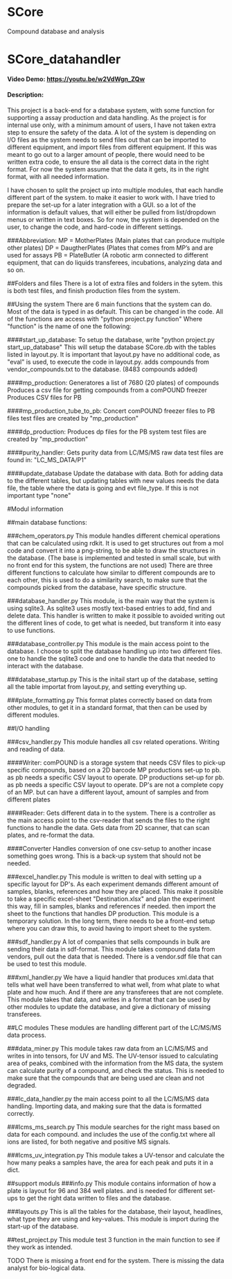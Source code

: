 # SCore
Compound database and analysis 
# SCore_datahandler
#### Video Demo:  https://youtu.be/w2VdWgn_ZQw
#### Description:

This project is a back-end for a database system, with some function for supporting a assay production and data handling. 
As the project is for internal use only, with a minimum amount of users, I have not taken extra step to ensure the safety of the data. 
A lot of the system is depending on I/O files as the system needs to send files out that can be imported to different equipment, and import files from different equipment. 
If this was meant to go out to a larger amount of people, there would need to be written extra code, to ensure the all data is the correct data in the right format. 
For now the system assume that the data it gets, its in the right format, with all needed information. 

I have chosen to split the project up into multiple modules, that each handle different part of the system. to make it easier to work with. 
I have tried to prepare the set-up for a later integration with a GUI. so a lot of the information is default values, that will either be pulled from list/dropdown menus or written in text boxes.
So for now, the system is depended on the user, to change the code, and hard-code in different settings. 

###Abbreviation:
MP = MotherPlates (Main plates that can produce multiple other plates)
DP = DaugtherPlates (Plates that comes from MP’s and are used for assays
PB = PlateButler (A robotic arm connected to different equipment, that can do liquids transferees, incubations, analyzing data and so on.


##Folders and files
There is a lot of extra files and folders in the sytem. this is both test files, and finish production files from the system. 


##Using the system
There are 6 main functions that the system can do.
Most of the data is typed in as default. This can be changed in the code. 
All of the functions are access with "python project.py function"
Where "function" is the name of one the following:

####start_up_database:
To setup the database, write "python project.py start_up_database"
This will setup the database SCore.db with the tables listed in layout.py. 
It is important that layout.py have no additional code, as "eval" is used, to execute the code in layout.py. 
adds compounds from vendor_compounds.txt to the database. (8483 compounds added)

####mp_production:
Generatores a list of 7680 (20 plates) of compounds
Produces a csv file for getting compounds from a comPOUND freezer
Produces CSV files for PB

####mp_production_tube_to_pb:
Concert comPOUND freezer files to PB files 
test files are created by "mp_production"

####dp_production:
Produces dp files for the PB system
test files are created by "mp_production"

####purity_handler:
Gets purity data from LC/MS/MS raw data
test files are found in: "LC_MS_DATA/P1"


####update_database
Update the database with data. Both for adding data to the different tables, but updating tables with new values
needs the data file, the table where the data is going and evt file_type. If this is not important type "none"



#Modul information

##main database functions:

###chem_operators.py
This module handles different chemical operations that can be calculated using rdkit. 
It is used to get structures out from a mol code and convert it into a png-string, to be able to draw the structures in the database.
(The base is implemented and tested in small scale, but with no front end for this system, the functions are not used)
There are three different functions to calculate how similar to different compounds are to each other, this is used to do a similarity search, to make sure that the compounds picked from the database, have specific structure. 


###database_handler.py
This module, is the main way that the system is using sqlite3. As sqlite3 uses mostly text-based entries to add, find and delete data. 
This handler is written to make it possible to avoided writing out the different lines of code, to get what is needed, but transform it into easy to use functions. 

###database_controller.py 
This module is the main access point to the database. I choose to split the database handling up into two different files. one to handle the sqlite3 code and one to handle the data that needed to interact with the database. 

###database_startup.py
This is the initail start up of the database, setting all the table importat from layout.py, and setting everything up. 


###plate_formatting.py
This format plates correctly based on data from other modules, to get it in a standard format, that  then can be used by different modules. 


##I/O handling

###csv_handler.py
This module handles all csv related operations. Writing and reading of data.

####Writer:
comPOUND is a storage system that needs CSV files to pick-up specific compounds, based on a 2D barcode
MP productions set-up to pb. as pb needs a specific CSV layout to operate. 
DP productions set-up for pb. as pb needs a specific CSV layout to operate.  DP's are not a complete copy of an MP. but can have a different layout, amount of samples and from different plates

####Reader:
Gets different data in to the system. There is a controller as the main access point to the csv-reader that sends the files to the right functions to handle the data.
Gets data from 2D scanner, that can scan plates, and re-format the data. 

####Converter
Handles conversion of one csv-setup to another incase something goes wrong. This is a back-up system that should not be needed. 

###excel_handler.py
This module is written to deal with setting up a specific layout for DP's. As each experiment demands different amount of samples, blanks, references and how they are placed.
This make it possible to take a specific excel-sheet "Destination.xlsx" and plan the experiment this way, fill in samples, blanks and references if needed. then import the sheet to the functions that handles DP production. 
This module is a temporary solution. In the long term, there needs to be a front-end setup where you can draw this, to avoid having to import sheet to the system.

###sdf_handler.py
A lot of companies that sells compounds in bulk are sending their data in sdf-format. 
This module takes compound data from vendors, pull out the data that is needed. 
There is a vendor.sdf file that can be used to test this module. 

###xml_handler.py
We have a liquid handler that produces xml.data that tells what well have been transferred to what well, from what plate to what plate and how much. And if there are any transferees that are not complete. 
This module takes that data, and writes in a format that can be used by other modules to update the database, and give a dictionary of missing transferees. 


##LC modules
These modules are handling different part of the LC/MS/MS data process.

###data_miner.py
This module takes raw data from an LC/MS/MS and writes in into tensors, for UV and MS. The UV-tensor issued to calculating area of peaks, combined with the information from the MS data, the system can calculate purity of a compound, and check the status. 
This is needed to make sure that the compounds  that are being used are clean and not degraded. 

###lc_data_handler.py
the main access point to all the LC/MS/MS data handling. Importing data, and making sure that the data is formatted correctly.

###lcms_ms_search.py
This module searches for the right mass based on data for each compound. and includes the use of the config.txt where all ions are listed, for both negative and positive MS signals. 

###lcms_uv_integration.py
This module takes a UV-tensor and calculate the how many peaks a samples have, the area for each peak and puts it in a dict. 


##support moduls
###info.py
This module contains information of how a plate is layout for 96 and 384 well plates. and is needed for different set-ups to get the right data written to files and the database. 

###layouts.py
This is all the tables for the database, their layout, headlines, what type they are using and key-values. 
This module is import during the start-up of the database. 



##test_project.py
This module test 3 function in the main function to see if they work as intended. 



TODO
There is missing a front end for the system. 
There is missing the data analyst for bio-logical data. 

